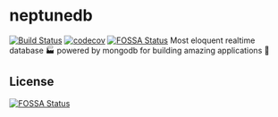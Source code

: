 # neptunedb
[![Build Status](https://travis-ci.com/enteam/neptunedb.svg?branch=master)](https://travis-ci.com/enteam/neptunedb)
[![codecov](https://codecov.io/gh/enteam/neptunedb/branch/master/graph/badge.svg)](https://codecov.io/gh/enteam/neptunedb)
[![FOSSA Status](https://app.fossa.io/api/projects/git%2Bgithub.com%2Fenteam%2Fneptunedb.svg?type=shield)](https://app.fossa.io/projects/git%2Bgithub.com%2Fenteam%2Fneptunedb?ref=badge_shield)
Most eloquent realtime database :factory: powered by mongodb for building amazing applications :rocket:


## License
[![FOSSA Status](https://app.fossa.io/api/projects/git%2Bgithub.com%2Fenteam%2Fneptunedb.svg?type=large)](https://app.fossa.io/projects/git%2Bgithub.com%2Fenteam%2Fneptunedb?ref=badge_large)